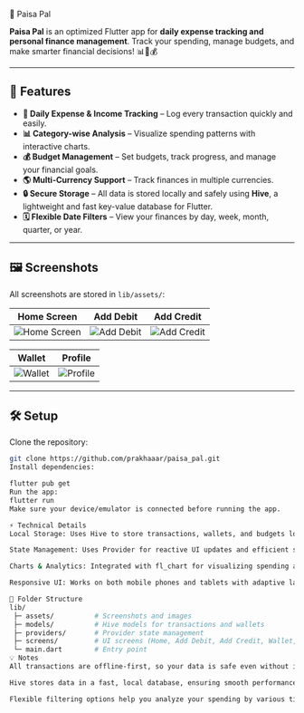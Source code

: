  💸 Paisa Pal

**Paisa Pal** is an optimized Flutter app for **daily expense tracking and personal finance management**. Track your spending, manage budgets, and make smarter financial decisions! 📊📱💰

---

## 🚀 Features

- **📝 Daily Expense & Income Tracking** – Log every transaction quickly and easily.
- **📊 Category-wise Analysis** – Visualize spending patterns with interactive charts.
- **💰 Budget Management** – Set budgets, track progress, and manage your financial goals.
- **🌎 Multi-Currency Support** – Track finances in multiple currencies.
- **🔒 Secure Storage** – All data is stored locally and safely using **Hive**, a lightweight and fast key-value database for Flutter.
- **🗓 Flexible Date Filters** – View your finances by day, week, month, quarter, or year.

---

## 🖼 Screenshots

All screenshots are stored in `lib/assets/`:

| Home Screen | Add Debit | Add Credit |
|-------------|-----------|------------|
| ![Home Screen](lib/assets/home_screen.png) | ![Add Debit](lib/assets/add_debit.png) | ![Add Credit](lib/assets/add_credit.png) |

| Wallet | Profile |
|--------|---------|
| ![Wallet](lib/assets/wallet.png) | ![Profile](lib/assets/profile.png) |

---

## 🛠️ Setup

Clone the repository:

```bash
git clone https://github.com/prakhaaar/paisa_pal.git
Install dependencies:

flutter pub get
Run the app:
flutter run
Make sure your device/emulator is connected before running the app.

⚡ Technical Details
Local Storage: Uses Hive to store transactions, wallets, and budgets locally for fast access and offline functionality.

State Management: Uses Provider for reactive UI updates and efficient state management.

Charts & Analytics: Integrated with fl_chart for visualizing spending and income trends.

Responsive UI: Works on both mobile phones and tablets with adaptive layouts.

📂 Folder Structure
lib/
 ├─ assets/          # Screenshots and images
 ├─ models/          # Hive models for transactions and wallets
 ├─ providers/       # Provider state management
 ├─ screens/         # UI screens (Home, Add Debit, Add Credit, Wallet, Profile)
 └─ main.dart        # Entry point
💡 Notes
All transactions are offline-first, so your data is safe even without internet.

Hive stores data in a fast, local database, ensuring smooth performance.

Flexible filtering options help you analyze your spending by various time frames.

